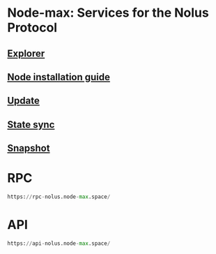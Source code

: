 # Node-max: Services for the Nolus Protocol

## [Explorer](https://explorer-max-node-max.vercel.app/nolus-rila)
## [Node installation guide](https://github.com/Node-max/Testnet/tree/main/Nolus%20Protocol/Node_installation_guide)
## [Update](https://github.com/Node-max/Testnet/tree/main/Nolus%20Protocol/Update%20v.0.1.43)
## [State sync](https://github.com/Node-max/Testnet/tree/main/Nolus%20Protocol/StateSync)
## [Snapshot](https://github.com/Node-max/Testnet/tree/main/Nolus%20Protocol/Snapshot)
# RPC
```python
https://rpc-nolus.node-max.space/
```
# API
```python
https://api-nolus.node-max.space/
```

